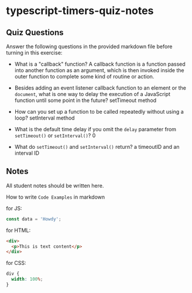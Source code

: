 # typescript-timers-quiz-notes

## Quiz Questions

Answer the following questions in the provided markdown file before turning in this exercise:

- What is a "callback" function?
  A callback function is a function passed into another function as an argument, which is then invoked inside the outer function to complete some kind of routine or action.
- Besides adding an event listener callback function to an element or the `document`, what is one way to delay the execution of a JavaScript function until some point in the future?
  setTimeout method

- How can you set up a function to be called repeatedly without using a loop?
  setInterval method

- What is the default time delay if you omit the `delay` parameter from `setTimeout()` or `setInterval()`?
  0

- What do `setTimeout()` and `setInterval()` return?
  a timeoutID and an interval ID

## Notes

All student notes should be written here.

How to write `Code Examples` in markdown

for JS:

```javascript
const data = 'Howdy';
```

for HTML:

```html
<div>
  <p>This is text content</p>
</div>
```

for CSS:

```css
div {
  width: 100%;
}
```

